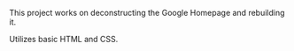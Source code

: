 This project works on deconstructing the Google Homepage and rebuilding it. 

Utilizes basic HTML and CSS.
